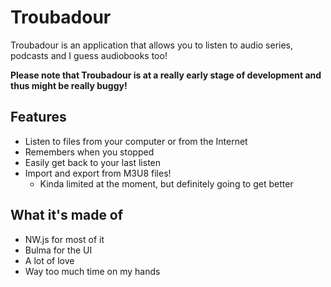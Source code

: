 # Troubadour
Troubadour is an application that allows you to listen to audio series, podcasts and I guess audiobooks too!

**Please note that Troubadour is at a really early stage of development and thus might be really buggy!**

## Features
- Listen to files from your computer or from the Internet
- Remembers when you stopped
- Easily get back to your last listen
- Import and export from M3U8 files!
    - Kinda limited at the moment, but definitely going to get better

## What it's made of

- NW.js for most of it
- Bulma for the UI
- A lot of love
- Way too much time on my hands